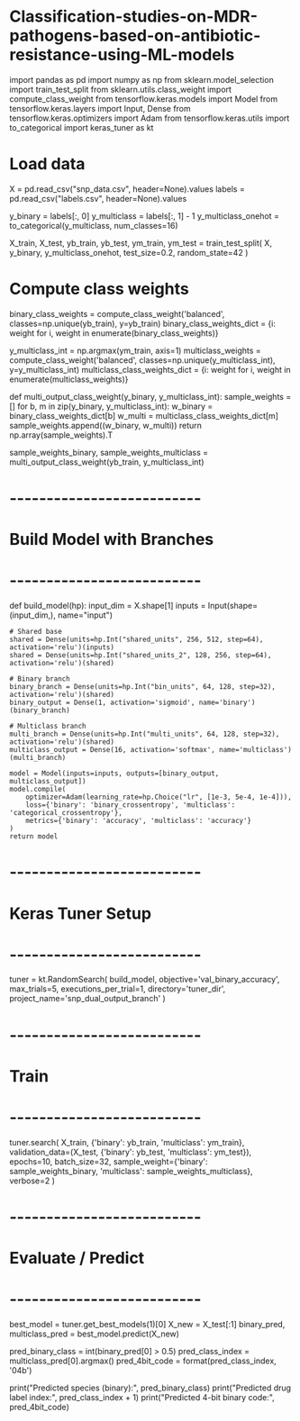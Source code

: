 # Classification-studies-on-MDR-pathogens-based-on-antibiotic-resistance-using-ML-models
import pandas as pd
import numpy as np
from sklearn.model_selection import train_test_split
from sklearn.utils.class_weight import compute_class_weight
from tensorflow.keras.models import Model
from tensorflow.keras.layers import Input, Dense
from tensorflow.keras.optimizers import Adam
from tensorflow.keras.utils import to_categorical
import keras_tuner as kt

# Load data
X = pd.read_csv("snp_data.csv", header=None).values
labels = pd.read_csv("labels.csv", header=None).values

y_binary = labels[:, 0]
y_multiclass = labels[:, 1] - 1
y_multiclass_onehot = to_categorical(y_multiclass, num_classes=16)

X_train, X_test, yb_train, yb_test, ym_train, ym_test = train_test_split(
    X, y_binary, y_multiclass_onehot, test_size=0.2, random_state=42
)

# Compute class weights
binary_class_weights = compute_class_weight('balanced', classes=np.unique(yb_train), y=yb_train)
binary_class_weights_dict = {i: weight for i, weight in enumerate(binary_class_weights)}

y_multiclass_int = np.argmax(ym_train, axis=1)
multiclass_weights = compute_class_weight('balanced', classes=np.unique(y_multiclass_int), y=y_multiclass_int)
multiclass_class_weights_dict = {i: weight for i, weight in enumerate(multiclass_weights)}

def multi_output_class_weight(y_binary, y_multiclass_int):
    sample_weights = []
    for b, m in zip(y_binary, y_multiclass_int):
        w_binary = binary_class_weights_dict[b]
        w_multi = multiclass_class_weights_dict[m]
        sample_weights.append((w_binary, w_multi))
    return np.array(sample_weights).T

sample_weights_binary, sample_weights_multiclass = multi_output_class_weight(yb_train, y_multiclass_int)

# --------------------------
# Build Model with Branches
# --------------------------
def build_model(hp):
    input_dim = X.shape[1]
    inputs = Input(shape=(input_dim,), name="input")

    # Shared base
    shared = Dense(units=hp.Int("shared_units", 256, 512, step=64), activation='relu')(inputs)
    shared = Dense(units=hp.Int("shared_units_2", 128, 256, step=64), activation='relu')(shared)

    # Binary branch
    binary_branch = Dense(units=hp.Int("bin_units", 64, 128, step=32), activation='relu')(shared)
    binary_output = Dense(1, activation='sigmoid', name='binary')(binary_branch)

    # Multiclass branch
    multi_branch = Dense(units=hp.Int("multi_units", 64, 128, step=32), activation='relu')(shared)
    multiclass_output = Dense(16, activation='softmax', name='multiclass')(multi_branch)

    model = Model(inputs=inputs, outputs=[binary_output, multiclass_output])
    model.compile(
        optimizer=Adam(learning_rate=hp.Choice("lr", [1e-3, 5e-4, 1e-4])),
        loss={'binary': 'binary_crossentropy', 'multiclass': 'categorical_crossentropy'},
        metrics={'binary': 'accuracy', 'multiclass': 'accuracy'}
    )
    return model

# --------------------------
# Keras Tuner Setup
# --------------------------
tuner = kt.RandomSearch(
    build_model,
    objective='val_binary_accuracy',
    max_trials=5,
    executions_per_trial=1,
    directory='tuner_dir',
    project_name='snp_dual_output_branch'
)

# --------------------------
# Train
# --------------------------
tuner.search(
    X_train,
    {'binary': yb_train, 'multiclass': ym_train},
    validation_data=(X_test, {'binary': yb_test, 'multiclass': ym_test}),
    epochs=10,
    batch_size=32,
    sample_weight={'binary': sample_weights_binary, 'multiclass': sample_weights_multiclass},
    verbose=2
)

# --------------------------
# Evaluate / Predict
# --------------------------
best_model = tuner.get_best_models(1)[0]
X_new = X_test[:1]
binary_pred, multiclass_pred = best_model.predict(X_new)

pred_binary_class = int(binary_pred[0] > 0.5)
pred_class_index = multiclass_pred[0].argmax()
pred_4bit_code = format(pred_class_index, '04b')

print("Predicted species (binary):", pred_binary_class)
print("Predicted drug label index:", pred_class_index + 1)
print("Predicted 4-bit binary code:", pred_4bit_code)
